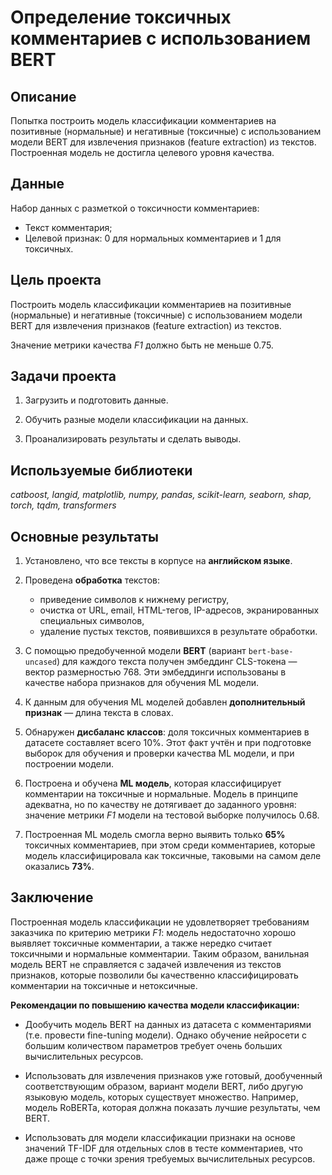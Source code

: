 # Определение токсичных комментариев с использованием BERT

## Описание

Попытка построить модель классификации комментариев на позитивные (нормальные) и негативные (токсичные) с использованием модели BERT для извлечения признаков (feature extraction) из текстов. Построенная модель не достигла целевого уровня качества.


## Данные

Набор данных с разметкой о токсичности комментариев:

- Текст комментария;
- Целевой признак: 0 для нормальных комментариев и 1 для токсичных.


## Цель проекта

Построить модель классификации комментариев на позитивные (нормальные) и негативные (токсичные) с использованием модели BERT для извлечения признаков (feature extraction) из текстов.

Значение метрики качества *F1* должно быть не меньше 0.75. 


## Задачи проекта

1. Загрузить и подготовить данные.

2. Обучить разные модели классификации на данных.

3. Проанализировать результаты и сделать выводы.


## Используемые библиотеки

*catboost, langid, matplotlib, numpy, pandas, scikit-learn, seaborn, shap, torch, tqdm, transformers*


## Основные результаты

1. Установлено, что все тексты в корпусе на **английском языке**.

2. Проведена **обработка** текстов:
    - приведение символов к нижнему регистру,
    - очистка от URL, email, HTML-тегов, IP-адресов, экранированных специальных символов,
    - удаление пустых текстов, появившихся в результате обработки.

3. С помощью предобученной модели **BERT** (вариант `bert-base-uncased`) для каждого текста получен эмбеддинг CLS-токена — вектор размерностью 768. Эти эмбеддинги использованы в качестве набора признаков для обучения ML модели.

4. К данным для обучения ML моделей добавлен **дополнительный признак** — длина текста в словах.
  
5. Обнаружен **дисбаланс классов**: доля токсичных комментариев в датасете составляет всего 10%. Этот факт учтён и при подготовке выборок для обучения и проверки качества ML модели, и при построении модели.

6. Построена и обучена **ML модель**, которая классифицирует комментарии на токсичные и нормальные. Модель в принципе адекватна, но по качеству не дотягивает до заданного уровня: значение метрики *F1* модели на тестовой выборке получилось 0.68. 

7. Построенная ML модель смогла верно выявить только **65%** токсичных комментариев, при этом среди комментариев, которые модель классифицировала как токсичные, таковыми на самом деле оказались **73%**. 


## Заключение

Построенная модель классификации не удовлетворяет требованиям заказчика по критерию метрики *F1*: модель недостаточно хорошо выявляет токсичные комментарии, а также нередко считает токсичными и нормальные комментарии. Таким образом, ванильная модель BERT не справляется с задачей извлечения из текстов признаков, которые позволили бы качественно классифицировать комментарии на токсичные и нетоксичные.

**Рекомендации по повышению качества модели классификации:**
- Дообучить модель BERT на данных из датасета с комментариями (т.е. провести fine-tuning модели). Однако обучение нейросети с большим количеством параметров требует очень больших вычислительных ресурсов.

- Использовать для извлечения признаков уже готовый, дообученный соответствующим образом, вариант модели BERT, либо другую языковую модель, которых существует множество. Например, модель RoBERTa, которая должна показать лучшие результаты, чем BERT.

- Использовать для модели классификации признаки на основе значений TF-IDF для отдельных слов в тесте комментариев, что даже проще с точки зрения требуемых вычислительных ресурсов.